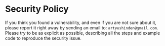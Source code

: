 Security Policy
===============

If you think you found a vulnerability, and even if you are not sure about it,
please report it right away by sending an email to: `artyushinden@gmail.com`.
Please try to be as explicit as possible, describing all the steps and example code
to reproduce the security issue.

